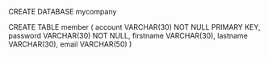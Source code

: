 CREATE DATABASE mycompany

CREATE TABLE member (
account VARCHAR(30) NOT NULL PRIMARY KEY,
password VARCHAR(30) NOT NULL,
firstname VARCHAR(30),
lastname VARCHAR(30),
email VARCHAR(50)
)

